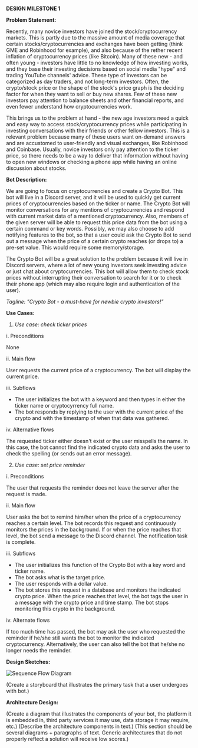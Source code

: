 **DESIGN MILESTONE 1**

**Problem Statement:**

Recently, many novice investors have joined the stock/cryptocurrency markets. This is partly due to the massive amount of media coverage that certain stocks/cryptocurrencies and exchanges have been getting (think GME and Robinhood for example), and also because of the rether recent inflation of cryptocurrency prices (like Bitcoin). Many of these new - and often young - investors have little to no knowledge of how investing works, and they base their investing decisions based on social media "hype" and trading YouTube channels' advice. These type of investors can be categorized as day traders, and not long-term investors. Often, the crypto/stock price or the shape of the stock's price graph is the deciding factor for when they want to sell or buy new shares. Few of these new investors pay attention to balance sheets and other financial reports, and even fewer understand how cryptocurrencies work. 

This brings us to the problem at hand - the new age investors need a quick and easy way to access stock/cryptocurrency prices while participating in investing conversations with their friends or other fellow investors. This is a relevant problem because many of these users want on-demand answers and are accustomed to user-friendly and visual exchanges, like Robinhood and Coinbase. Usually, novice investors only pay attention to the ticker price, so there needs to be a way to deliver that information without having to open new windows or checking a phone app while having an online discussion about stocks. 

**Bot Description:**

We are going to focus on cryptocurrencies and create a Crypto Bot. This bot will live in a Discord server, and it will be used to quickly get current prices of cryptocurrencies based on the ticker or name. The Crypto Bot will monitor conversations for any mentions of cryptocurrencies and respond with current market data of a mentioned cryptocurrency. Also, members of the given server will be able to request this price data from the bot using a certain command or key words. Possibly, we may also choose to add notifying features to the bot, so that a user could ask the Crypto Bot to send out a message when the price of a certain crypto reaches (or drops to) a pre-set value. This would require some memory/storage.

The Crypto Bot will be a great solution to the problem because it will live in Discord servers, where a lot of new young investors seek investing advice or just chat about cryptocurrencies. This bot will allow them to check stock prices without interrupting their conversation to search for it or to check their phone app (which may also require login and authentication of the user).

*Tagline: "Crypto Bot - a must-have for newbie crypto investors!"*

**Use Cases:**

1. *Use case: check ticker prices*

i. Preconditions

None

ii. Main flow

User requests the current price of a cryptocurrency. The bot will display the current price.

iii. Subflows

* The user initializes the bot with a keyword and then types in either the ticker name or cryptocyrrency full name.
* The bot responds by replying to the user with the current price of the crypto and with the timestamp of when that data was gathered.

iv. Alternative flows

The requested ticker either doesn't exist or the user misspells the name. In this case, the bot cannot find the indicated crypto data and asks the user to check the spelling (or sends out an error message).

2. *Use case: set price reminder*

i. Preconditions

The user that requests the reminder does not leave the server after the request is made.

ii. Main flow

User asks the bot to remind him/her when the price of a cryptocurrency reaches a certain level. The bot records this request and continuously monitors the prices in the background. If or when the price reaches that level, the bot send a message to the Discord channel. The notification task is complete.

iii. Subflows 

* The user initializes this function of the Crypto Bot with a key word and ticker name.
* The bot asks what is the target price.
* The user responds with a dollar value.
* The bot stores this request in a database and monitors the indicated crypto price. When the price reaches that level, the bot tags the user in a message with the crypto price and time stamp. The bot stops monitoring this crypto in the background.

iv. Alternate flows

If too much time has passed, the bot may ask the user who requested the reminder if he/she still wants the bot to monitor the indicated cryptocurrency. Alternatively, the user can also tell the bot that he/she no longer needs the reminder.

**Design Sketches:**

![Sequence Flow Diagram](/img/Crypto-Bot-Sequence-Flow.png)

(Create a storyboard that illustrates the primary task that a user undergoes with bot.)

**Architecture Design:**

(Create a diagram that illustrates the components of your bot, the platform it is embedded in, third party services it may use, data storage it may require, etc.)
(Describe the architecture components in text.)
(This section should be several diagrams + paragraphs of text. Generic architectures that do not properly reflect a solution will receive low scores.)